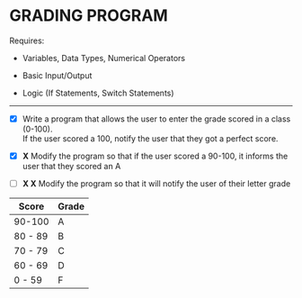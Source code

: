 # GRADING PROGRAM

Requires: 

- Variables, Data Types, Numerical Operators

- Basic Input/Output

- Logic (If Statements, Switch Statements)

---

- [x] Write a program that allows the user to enter the grade scored in a class (0-100).\
If the user scored a 100, notify the user that they got a perfect score.

- [x] **X** Modify the program so that if the user scored a 90-100, it informs the user that they scored an A

- [ ] **X X** Modify the program so that it will notify the user of their letter grade

| Score | Grade |
|-------|-------|
| 90-100 | A |
| 80 - 89 | B |
| 70 - 79 | C |
| 60 - 69 | D |
| 0 - 59 | F |
